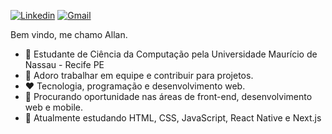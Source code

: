 [![Linkedin](https://img.shields.io/badge/-LinkedIn-blue?style=flat&logo=Linkedin&logoColor=white)](https://www.linkedin.com/in/allan-carneiro-97a0131b5/)
[![Gmail](https://img.shields.io/badge/-Gmail-c14438?style=flat&logo=Gmail&logoColor=white)](mailto:allanhmc9@gmail.com)

Bem vindo, me chamo Allan.

- 📖 Estudante de Ciência da Computação pela Universidade Maurício de Nassau - Recife PE
- 🤝 Adoro trabalhar em equipe e contribuir para projetos.
- ❤️ Tecnologia, programação e desenvolvimento web.
- 🔎 Procurando oportunidade nas áreas de front-end, desenvolvimento web e mobile.
- 🌱 Atualmente estudando HTML, CSS, JavaScript, React Native e Next.js
